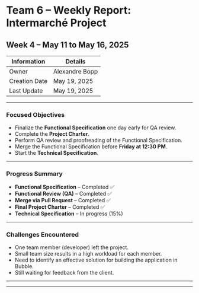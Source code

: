 # Team 6 – Weekly Report: Intermarché Project

## Week 4 – May 11 to May 16, 2025

| Information   | Details         |
| ------------- | --------------- |
| Owner         | Alexandre Bopp  |
| Creation Date | May 19, 2025    |
| Last Update   | May 19, 2025    |

---

### Focused Objectives

- Finalize the **Functional Specification** one day early for QA review.
- Complete the **Project Charter**.
- Perform QA review and proofreading of the Functional Specification.
- Merge the Functional Specification before **Friday at 12:30 PM**.
- Start the **Technical Specification**.

---

### Progress Summary

- **Functional Specification** – Completed ✅  
- **Functional Review (QA)** – Completed ✅  
- **Merge via Pull Request** – Completed ✅  
- **Final Project Charter** – Completed ✅  
- **Technical Specification** – In progress (15%)

---

### Challenges Encountered

- One team member (developer) left the project.
- Small team size results in a high workload for each member.
- Need to identify an effective solution for building the application in Bubble.
- Still waiting for feedback from the client.

---
---